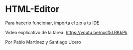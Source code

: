 # HTML-Editor
Para hacerlo funcionar, importa el zip a tu IDE.

Video explicativo de la tarea: https://youtu.be/nxsf5LRKkPk

Por Pablo Martínez y Santiago Ucero
